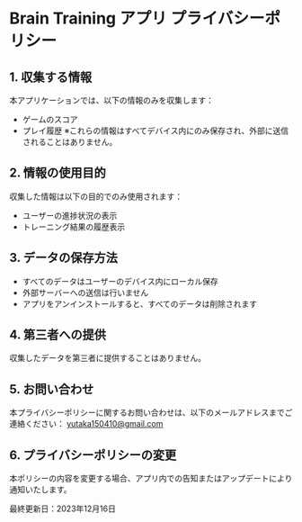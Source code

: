 # Brain Training アプリ プライバシーポリシー

## 1. 収集する情報
本アプリケーションでは、以下の情報のみを収集します：
- ゲームのスコア
- プレイ履歴
※これらの情報はすべてデバイス内にのみ保存され、外部に送信されることはありません。

## 2. 情報の使用目的
収集した情報は以下の目的でのみ使用されます：
- ユーザーの進捗状況の表示
- トレーニング結果の履歴表示

## 3. データの保存方法
- すべてのデータはユーザーのデバイス内にローカル保存
- 外部サーバーへの送信は行いません
- アプリをアンインストールすると、すべてのデータは削除されます

## 4. 第三者への提供
収集したデータを第三者に提供することはありません。

## 5. お問い合わせ
本プライバシーポリシーに関するお問い合わせは、以下のメールアドレスまでご連絡ください：
yutaka150410@gmail.com

## 6. プライバシーポリシーの変更
本ポリシーの内容を変更する場合、アプリ内での告知またはアップデートにより通知いたします。

最終更新日：2023年12月16日
